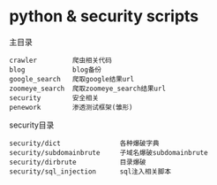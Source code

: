 # python & security scripts
主目录
```
crawler         爬虫相关代码
blog            blog备份
google_search   爬取google结果url
zoomeye_search  爬取zoomeye_search结果url
security        安全相关
penework        渗透测试框架(雏形)
```

security目录
```
security/dict				各种爆破字典
security/subdomainbrute		子域名爆破subdomainbrute
security/dirbrute			目录爆破
security/sql_injection		sql注入相关脚本
```
